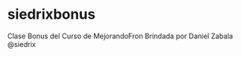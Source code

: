 siedrixbonus
============

Clase Bonus del Curso de MejorandoFron Brindada por Daniel Zabala @siedrix
